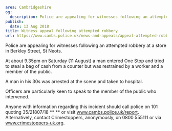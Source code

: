 ```yaml
area: Cambridgeshire
og:
  description: Police are appealing for witnesses following an attempted robbery at a store in Berkley Street, St Neots.
publish:
  date: 13 Aug 2018
title: Witness appeal following attempted robbery
url: https://www.cambs.police.uk/news-and-appeals/appeal-attempted-robbery
```

Police are appealing for witnesses following an attempted robbery at a store in Berkley Street, St Neots.

At about 9.35pm on Saturday (11 August) a man entered One Stop and tried to steal a bag of cash from a counter but was restrained by a worker and a member of the public.

A man in his 30s was arrested at the scene and taken to hospital.

Officers are particularly keen to speak to the member of the public who intervened.

Anyone with information regarding this incident should call police on 101 quoting 35/21807/18 ** ** or visit www.cambs.police.uk/report. Alternatively, contact Crimestoppers, anonymously, on 0800 555111 or via www.crimestoppers-uk.org.
